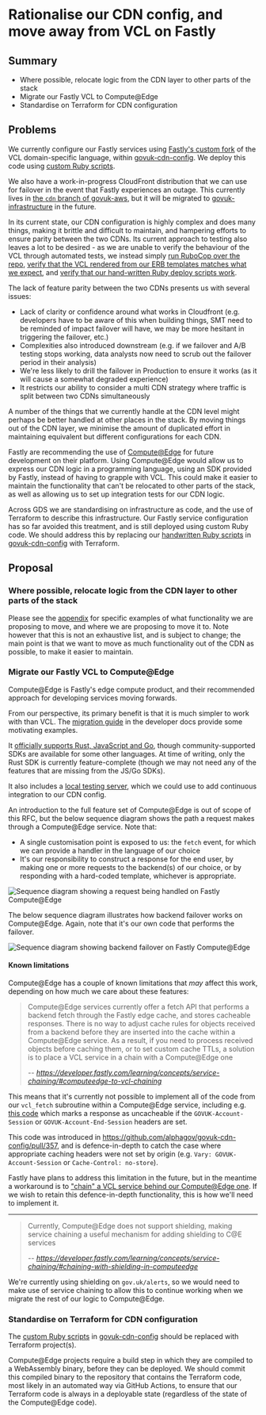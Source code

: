 # Rationalise our CDN config, and move away from VCL on Fastly

## Summary

- Where possible, relocate logic from the CDN layer to other parts of the stack
- Migrate our Fastly VCL to Compute@Edge
- Standardise on Terraform for CDN configuration

## Problems

We currently configure our Fastly services using [Fastly's custom fork](https://developer.fastly.com/learning/vcl/using/) of the VCL domain-specific language, within [govuk-cdn-config](https://github.com/alphagov/govuk-cdn-config). We deploy this code using [custom Ruby scripts](https://github.com/alphagov/govuk-cdn-config/tree/main/lib).

We also have a work-in-progress CloudFront distribution that we can use for failover in the event that Fastly experiences an outage. This currently lives in [the `cdn` branch of govuk-aws](https://github.com/alphagov/govuk-aws/tree/cdn/terraform/projects/infra-cloudfront), but it will be migrated to [govuk-infrastructure](https://github.com/alphagov/govuk-infrastructure) in the future.

In its current state, our CDN configuration is highly complex and does many things, making it brittle and difficult to maintain, and hampering efforts to ensure parity between the two CDNs. Its current approach to testing also leaves a lot to be desired - as we are unable to verify the behaviour of the VCL through automated tests, we instead simply [run RuboCop over the repo](https://github.com/alphagov/govuk-cdn-config/blob/5bff7b9d3b7ef51b493bb00e609fc714da2dc67a/Rakefile#L8), [verify that the VCL rendered from our ERB templates matches what we expect](https://github.com/alphagov/govuk-cdn-config/blob/5bff7b9d3b7ef51b493bb00e609fc714da2dc67a/spec/www_vcl_erb_spec.rb), and [verify that our hand-written Ruby deploy scripts work](https://github.com/alphagov/govuk-cdn-config/blob/5bff7b9d3b7ef51b493bb00e609fc714da2dc67a/spec/deploy_service_spec.rb).

The lack of feature parity between the two CDNs presents us with several issues:

- Lack of clarity or confidence around what works in Cloudfront (e.g. developers have to be aware of this when building things, SMT need to be reminded of impact failover will have, we may be more hesitant in triggering the failover, etc.)
- Complexities also introduced downstream (e.g. if we failover and A/B testing stops working, data analysts now need to scrub out the failover period in their analysis)
- We're less likely to drill the failover in Production to ensure it works (as it will cause a somewhat degraded experience)
- It restricts our ability to consider a multi CDN strategy where traffic is split between two CDNs simultaneously 

A number of the things that we currently handle at the CDN level might perhaps be better handled at other places in the stack. By moving things out of the CDN layer, we minimise the amount of duplicated effort in maintaining equivalent but different configurations for each CDN.

Fastly are recommending the use of [Compute@Edge](https://www.fastly.com/products/edge-compute) for future development on their platform. Using Compute@Edge would allow us to express our CDN logic in a programming language, using an SDK provided by Fastly, instead of having to grapple with VCL. This could make it easier to maintain the functionality that can't be relocated to other parts of the stack, as well as allowing us to set up integration tests for our CDN logic.

Across GDS we are standardising on infrastructure as code, and the use of Terraform to describe this infrastructure. Our Fastly service configuration has so far avoided this treatment, and is still deployed using custom Ruby code. We should address this by replacing our [handwritten Ruby scripts](https://github.com/alphagov/govuk-cdn-config/tree/main/lib) in [govuk-cdn-config](https://github.com/alphagov/govuk-cdn-config) with Terraform.

## Proposal

### Where possible, relocate logic from the CDN layer to other parts of the stack

Please see the [appendix](rfc-163/relocating-logic-from-cdn.md) for specific examples of what functionality we are proposing to move, and where we are proposing to move it to. Note however that this is not an exhaustive list, and is subject to change; the main point is that we want to move as much functionality out of the CDN as possible, to make it easier to maintain.

### Migrate our Fastly VCL to Compute@Edge

Compute@Edge is Fastly's edge compute product, and their recommended approach for developing services moving forwards.

From our perspective, its primary benefit is that it is much simpler to work with than VCL. The [migration guide](https://developer.fastly.com/learning/compute/migrate/) in the developer docs provide some motivating examples.

It [officially supports Rust, JavaScript and Go](https://developer.fastly.com/learning/compute/#choose-a-language-to-use), though community-supported SDKs are available for some other languages. At time of writing, only the Rust SDK is currently feature-complete (though we may not need any of the features that are missing from the JS/Go SDKs).

It also includes a [local testing server](https://developer.fastly.com/learning/compute/testing/#running-a-local-testing-server), which we could use to add continuous integration to our CDN config.

An introduction to the full feature set of Compute@Edge is out of scope of this RFC, but the below sequence diagram shows the path a request makes through a Compute@Edge service. Note that:

- A single customisation point is exposed to us: the `fetch` event, for which we can provide a handler in the language of our choice
- It's our responsibility to construct a response for the end user, by making one or more requests to the backend(s) of our choice, or by responding with a hard-coded template, whichever is appropriate.

![Sequence diagram showing a request being handled on Fastly Compute@Edge](rfc-163/Compute%40Edge%20sequence%20diagram.png)

The below sequence diagram illustrates how backend failover works on Compute@Edge. Again, note that it's our own code that performs the failover.

![Sequence diagram showing backend failover on Fastly Compute@Edge](rfc-163/Compute%40Edge%20backend%20failover.png)

#### Known limitations

Compute@Edge has a couple of known limitations that _may_ affect this work, depending on how much we care about these features:

> Compute@Edge services currently offer a fetch API that performs a backend fetch through the Fastly edge cache, and stores cacheable responses. There is no way to adjust cache rules for objects received from a backend before they are inserted into the cache within a Compute@Edge service. As a result, if you need to process received objects before caching them, or to set custom cache TTLs, a solution is to place a VCL service in a chain with a Compute@Edge one
>
> -- <cite>https://developer.fastly.com/learning/concepts/service-chaining/#computeedge-to-vcl-chaining</cite>

This means that it's currently not possible to implement all of the code from our `vcl_fetch` subroutine within a Compute@Edge service, including e.g. [this code](https://github.com/alphagov/govuk-cdn-config/blob/b0f104094c34c9b72c311a7aae2f04603364a1f1/vcl_templates/www.vcl.erb#L527-533) which marks a response as uncacheable if the `GOVUK-Account-Session` or `GOVUK-Account-End-Session` headers are set.

This code was introduced in https://github.com/alphagov/govuk-cdn-config/pull/357, and is defence-in-depth to catch the case where appropriate caching headers were not set by origin (e.g. `Vary: GOVUK-Account-Session` or `Cache-Control: no-store`).

Fastly have plans to address this limitation in the future, but in the meantime a workaround is to ["chain" a VCL service behind our Compute@Edge one](https://developer.fastly.com/learning/concepts/service-chaining/#computeedge-to-vcl-chaining). If we wish to retain this defence-in-depth functionality, this is how we'll need to implement it.

---

> Currently, Compute@Edge does not support shielding, making service chaining a useful mechanism for adding shielding to C@E services
>
> -- <cite>https://developer.fastly.com/learning/concepts/service-chaining/#chaining-with-shielding-in-computeedge</cite>

We're currently using shielding on `gov.uk/alerts`, so we would need to make use of service chaining to allow this to continue working when we migrate the rest of our logic to Compute@Edge.

### Standardise on Terraform for CDN configuration

The [custom Ruby scripts](https://github.com/alphagov/govuk-cdn-config/tree/main/lib) in [govuk-cdn-config](https://github.com/alphagov/govuk-cdn-config) should be replaced with Terraform project(s).

Compute@Edge projects require a build step in which they are compiled to a WebAssembly binary, before they can be deployed. We should commit this compiled binary to the repository that contains the Terraform code, most likely in an automated way via GitHub Actions, to ensure that our Terraform code is always in a deployable state (regardless of the state of the Compute@Edge code).
